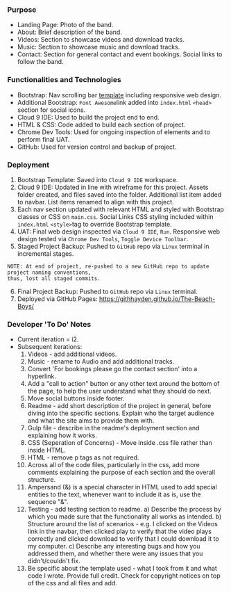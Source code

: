 ### Purpose

* Landing Page: Photo of the band.
* About: Brief description of the band.
* Videos: Section to showcase videos and download tracks.
* Music: Section to showcase music and download tracks.
* Contact: Section for general contact and event bookings. Social links to follow the band.

### Functionalities and Technologies

* Bootstrap: Nav scrolling bar [template](https://github.com/BlackrockDigital/startbootstrap-scrolling-nav) including responsive web design.
* Additional Bootstrap: `Font Awesome`link added into `index.html` `<head>` section for social icons.
* Cloud 9 IDE: Used to build the project end to end.
* HTML & CSS: Code added to build each section of project.
* Chrome Dev Tools: Used for ongoing inspection of elements and to perform final UAT.
* GitHub: Used for version control and backup of project.

### Deployment

1. Bootstrap Template: Saved into `Cloud 9 IDE` workspace.
2. Cloud 9 IDE: Updated in line with wireframe for this project. Assets folder created, and files saved into the folder. Additional list item added to navbar. List items renamed to align with this project.
3. Each nav section updated with relevant HTML and styled with Bootstrap classes or CSS on `main.css`. Social Links CSS styling included within `index.html` `<style>`tag to override Bootstrap template.
4. UAT: Final web design inspected via `Cloud 9 IDE`, `Run`. Responsive web design tested via `Chrome Dev Tools`, `Toggle Device Toolbar`.
5. Staged Project Backup: Pushed to `GitHub` repo via `Linux` terminal in incremental stages.
```
NOTE: At end of project, re-pushed to a new GitHub repo to update project naming conventions,
thus, lost all staged commits.
```
6. Final Project Backup: Pushed to `GitHub` repo via `Linux` terminal.
7. Deployed via GitHub Pages: https://githhayden.github.io/The-Beach-Boys/

### Developer 'To Do' Notes

* Current iteration = i2.
* Subsequent iterations:
    1. Videos - add additional videos.
    2. Music - rename to Audio and add additional tracks.
    3. Convert 'For bookings please go the contact section' into a hyperlink.
    4. Add a "call to action" button or any other text around the bottom of the page, to help the user understand what they should do next.
    5. Move social buttons inside footer.
    6. Readme - add short description of the project in general, before diving into the specific sections. Explain who the target audience and what the site aims to provide them with.
    7. Gulp file - describe in the readme's deployment section and explaining how it works.
    8. CSS (Seperation of Concerns) - Move inside .css file rather than inside HTML.
    9. HTML - remove p tags as not required.
    10. Across all of the code files, particularly in the css, add more comments explaining the purpose of each section and the overall structure.
    11. Ampersand (&) is a special character in HTML used to add special entities to the text, whenever want to include it as is, use the sequence "&amp;".
    12. Testing - add testing section to readme.
        a) Describe the process by which you made sure that the functionality all works as intended. 
        b) Structure around the list of scenarios - e.g. I clicked on the Videos link in the navbar, then clicked play to verify that the video plays correctly and clicked download to verify that I could download it to my computer.
        c) Describe any interesting bugs and how you addressed them, and whether there were any issues that you didn't/couldn't fix.
    13. Be specific about the template used - what I took from it and what code I wrote. Provide full credit. Check for copyright notices on top of the css and all files and add.